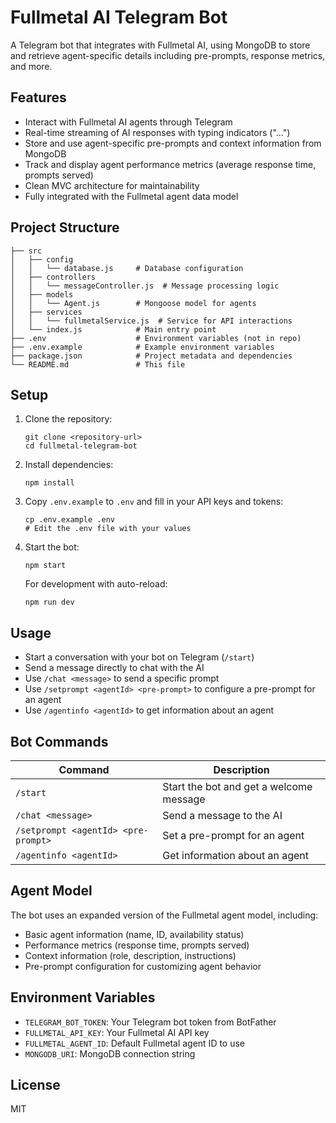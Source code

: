 # Fullmetal AI Telegram Bot

A Telegram bot that integrates with Fullmetal AI, using MongoDB to store and retrieve agent-specific details including pre-prompts, response metrics, and more.

## Features

- Interact with Fullmetal AI agents through Telegram
- Real-time streaming of AI responses with typing indicators ("...")
- Store and use agent-specific pre-prompts and context information from MongoDB
- Track and display agent performance metrics (average response time, prompts served)
- Clean MVC architecture for maintainability
- Fully integrated with the Fullmetal agent data model

## Project Structure

```
├── src
│   ├── config
│   │   └── database.js     # Database configuration
│   ├── controllers
│   │   └── messageController.js  # Message processing logic
│   ├── models
│   │   └── Agent.js        # Mongoose model for agents
│   ├── services
│   │   └── fullmetalService.js  # Service for API interactions
│   └── index.js            # Main entry point
├── .env                    # Environment variables (not in repo)
├── .env.example            # Example environment variables
├── package.json            # Project metadata and dependencies
└── README.md               # This file
```

## Setup

1. Clone the repository:
   ```
   git clone <repository-url>
   cd fullmetal-telegram-bot
   ```

2. Install dependencies:
   ```
   npm install
   ```

3. Copy `.env.example` to `.env` and fill in your API keys and tokens:
   ```
   cp .env.example .env
   # Edit the .env file with your values
   ```

4. Start the bot:
   ```
   npm start
   ```

   For development with auto-reload:
   ```
   npm run dev
   ```

## Usage

- Start a conversation with your bot on Telegram (`/start`)
- Send a message directly to chat with the AI
- Use `/chat <message>` to send a specific prompt
- Use `/setprompt <agentId> <pre-prompt>` to configure a pre-prompt for an agent
- Use `/agentinfo <agentId>` to get information about an agent

## Bot Commands

| Command | Description |
|---------|-------------|
| `/start` | Start the bot and get a welcome message |
| `/chat <message>` | Send a message to the AI |
| `/setprompt <agentId> <pre-prompt>` | Set a pre-prompt for an agent |
| `/agentinfo <agentId>` | Get information about an agent |

## Agent Model

The bot uses an expanded version of the Fullmetal agent model, including:

- Basic agent information (name, ID, availability status)
- Performance metrics (response time, prompts served)
- Context information (role, description, instructions)
- Pre-prompt configuration for customizing agent behavior

## Environment Variables

- `TELEGRAM_BOT_TOKEN`: Your Telegram bot token from BotFather
- `FULLMETAL_API_KEY`: Your Fullmetal AI API key
- `FULLMETAL_AGENT_ID`: Default Fullmetal agent ID to use
- `MONGODB_URI`: MongoDB connection string

## License

MIT 